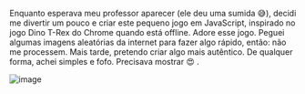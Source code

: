 Enquanto esperava meu professor aparecer (ele deu uma sumida 😅), decidi me divertir um pouco e criar este pequeno jogo em JavaScript, inspirado no jogo Dino T-Rex do Chrome quando está offline. Adore esse jogo.
Peguei algumas imagens aleatórias da internet para fazer algo rápido, então: não me processem. Mais tarde, pretendo criar algo mais autêntico. De qualquer forma, achei simples e fofo. Precisava mostrar 😍 .





![image](https://github.com/MateusOliveira991/Jogo-obstaculo-fogo/assets/142065746/dc1ec86c-32ac-46d0-8945-5d967943f03f)

